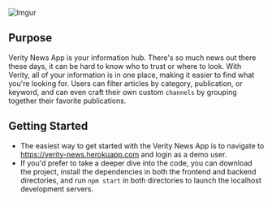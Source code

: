 ![Imgur](https://i.imgur.com/uUyCwZj.png)

## Purpose
Verity News App is your information hub. There's so much news out there these days, it can be hard to know who to trust or where to look. With Verity, all of your information is in one place, making it easier to find what you're looking for. Users can filter articles by category, publication, or keyword, and can even craft their own custom `channels` by grouping together their favorite publications.

## Getting Started
- The easiest way to get started with the Verity News App is to navigate to https://verity-news.herokuapp.com and login as a demo user.
- If you'd prefer to take a deeper dive into the code, you can download the project, install the dependencies in both the frontend and backend directories, and run `npm start` in both directories to launch the localhost development servers.

